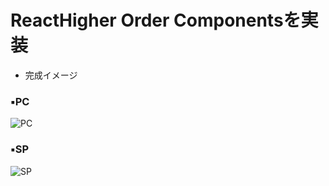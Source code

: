 # ReactHigher Order Componentsを実装
- 完成イメージ

### ▪️PC
![PC](img/pc.gif "1")

### ▪️SP
![SP](img/pc.gif "1")
